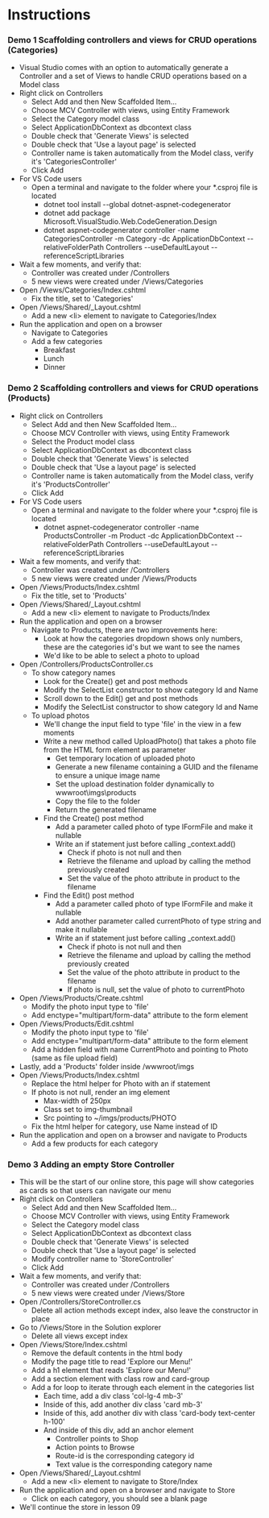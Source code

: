 # Instructions

### Demo 1 Scaffolding controllers and views for CRUD operations (Categories)
- Visual Studio comes with an option to automatically generate a Controller and a set of Views to handle CRUD operations based on a Model class
- Right click on Controllers
    - Select Add and then New Scaffolded Item…
    - Choose MCV Controller with views, using Entity Framework
    - Select the Category model class
    - Select ApplicationDbContext as dbcontext class
    - Double check that 'Generate Views' is selected
    - Double check that 'Use a layout page' is selected
    - Controller name is taken automatically from the Model class, verify it's 'CategoriesController'
    - Click Add
- For VS Code users
    - Open a terminal and navigate to the folder where your *.csproj file is located
        - dotnet tool install --global dotnet-aspnet-codegenerator
        - dotnet add package Microsoft.VisualStudio.Web.CodeGeneration.Design
        - dotnet aspnet-codegenerator controller -name CategoriesController -m Category -dc ApplicationDbContext --relativeFolderPath Controllers --useDefaultLayout --referenceScriptLibraries
- Wait a few moments, and verify that:
    - Controller was created under /Controllers
    - 5 new views were created under /Views/Categories
- Open /Views/Categories/Index.cshtml
    - Fix the title, set to 'Categories'
- Open /Views/Shared/_Layout.cshtml
    - Add a new \<li> element to navigate to Categories/Index
- Run the application and open on a browser
    - Navigate to Categories
    - Add a few categories
        - Breakfast
        - Lunch
        - Dinner

### Demo 2 Scaffolding controllers and views for CRUD operations (Products)
- Right click on Controllers
    - Select Add and then New Scaffolded Item…
    - Choose MCV Controller with views, using Entity Framework
    - Select the Product model class
    - Select ApplicationDbContext as dbcontext class
    - Double check that 'Generate Views' is selected
    - Double check that 'Use a layout page' is selected
    - Controller name is taken automatically from the Model class, verify it's 'ProductsController'
    - Click Add
- For VS Code users
    - Open a terminal and navigate to the folder where your *.csproj file is located
        - dotnet aspnet-codegenerator controller -name ProductsController -m Product -dc ApplicationDbContext --relativeFolderPath Controllers --useDefaultLayout --referenceScriptLibraries
- Wait a few moments, and verify that:
    - Controller was created under /Controllers
    - 5 new views were created under /Views/Products
- Open /Views/Products/Index.cshtml
    - Fix the title, set to 'Products'
- Open /Views/Shared/_Layout.cshtml
    - Add a new \<li> element to navigate to Products/Index
- Run the application and open on a browser
    - Navigate to Products, there are two improvements here:
        - Look at how the categories dropdown shows only numbers, these are the categories id's but we want to see the names
        - We'd like to be able to select a photo to upload
- Open /Controllers/ProductsController.cs
    - To show category names
        - Look for the Create() get and post methods
        - Modify the SelectList constructor to show category Id and Name
        - Scroll down to the Edit() get and post methods
        - Modify the SelectList constructor to show category Id and Name
    - To upload photos
        - We'll change the input field to type 'file' in the view in a few moments
        - Write a new method called UploadPhoto() that takes a photo file from the HTML form element as parameter
            - Get temporary location of uploaded photo
            - Generate a new filename containing a GUID and the filename to ensure a unique image name
            - Set the upload destination folder dynamically to wwwroot\imgs\products
            - Copy the file to the folder
            - Return the generated filename
        - Find the Create() post method
            - Add a parameter called photo of type IFormFile and make it nullable
            - Write an if statement just before calling _context.add()
                - Check if photo is not null and then
                - Retrieve the filename and upload by calling the method previously created
                - Set the value of the photo attribute in product to the filename
        - Find the Edit() post method
            - Add a parameter called photo of type IFormFile and make it nullable
            - Add another parameter called currentPhoto of type string and make it nullable
            - Write an if statement just before calling _context.add()
                - Check if photo is not null and then
                - Retrieve the filename and upload by calling the method previously created
                - Set the value of the photo attribute in product to the filename
                - If photo is null, set the value of photo to currentPhoto
- Open /Views/Products/Create.cshtml
    - Modify the photo input type to 'file'
    - Add enctype="multipart/form-data" attribute to the form element
- Open /Views/Products/Edit.cshtml
    - Modify the photo input type to 'file'
    - Add enctype="multipart/form-data" attribute to the form element
    - Add a hidden field with name CurrentPhoto and pointing to Photo (same as file upload field)
- Lastly, add a 'Products' folder inside /wwwroot/imgs
- Open /Views/Products/Index.cshtml
    - Replace the html helper for Photo with an if statement
    - If photo is not null, render an img element
        - Max-width of 250px
        - Class set to img-thumbnail
        - Src pointing to ~/imgs/products/PHOTO
    - Fix the html helper for category, use Name instead of ID
- Run the application and open on a browser and navigate to Products
    - Add a few products for each category

### Demo 3 Adding an empty Store Controller
- This will be the start of our online store, this page will show categories as cards so that users can navigate our menu
- Right click on Controllers
    - Select Add and then New Scaffolded Item…
    - Choose MCV Controller with views, using Entity Framework
    - Select the Category model class
    - Select ApplicationDbContext as dbcontext class
    - Double check that 'Generate Views' is selected
    - Double check that 'Use a layout page' is selected
    - Modify controller name to 'StoreController'
    - Click Add
- Wait a few moments, and verify that:
    - Controller was created under /Controllers
    - 5 new views were created under /Views/Store
- Open /Controllers/StoreController.cs
    - Delete all action methods except index, also leave the constructor in place
- Go to /Views/Store in the Solution explorer
    - Delete all views except index
- Open /Views/Store/Index.cshtml
    - Remove the default contents in the html body
    - Modify the page title to read 'Explore our Menu!'
    - Add a h1 element that reads 'Explore our Menu!'
    - Add a section element with class row and card-group
    - Add a for loop to iterate through each element in the categories list
        - Each time, add a div class 'col-lg-4 mb-3'
        - Inside of this, add another div class 'card mb-3'
        - Inside of this, add another div with class 'card-body text-center h-100'
        - And inside of this div, add an anchor element
            - Controller points to Shop
            - Action points to Browse
            - Route-id is the corresponding category id
            - Text value is the corresponding category name
- Open /Views/Shared/_Layout.cshtml
    - Add a new \<li> element to navigate to Store/Index
- Run the application and open on a browser and navigate to Store
    - Click on each category, you should see a blank page
- We'll continue the store in lesson 09